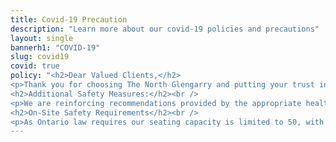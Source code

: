 ```yaml
---
title: Covid-19 Precaution
description: "Learn more about our covid-19 policies and precautions"
layout: single
bannerh1: "COVID-19"
slug: covid19
covid: true
policy: "<h2>Dear Valued Clients,</h2>  
<p>Thank you for choosing The North Glengarry and putting your trust in us! We recognize that COVID-19 has encouraged all of us to be more mindful as we carry on throughout our day and we have implemented necessary changes to our daily routines. Our “Living with COVID-19” action plan was developed with the guidance of governing health & safety authorities to keep you safe. Rest assured, we will be monitoring these new procedures daily and adjust them as needed to ensure the safety of all who eats at our restaurant!</p><br />
<h2>Additional Safety Measures:</h2><br />
<p>We are reinforcing recommendations provided by the appropriate health and safety requirements throughout our operations. Strict and thorough cleaning and sanitization of all touch-points including all surfaces in common areas, public washrooms, team work stations, payment machines, menus and all other client-facing components. Hand sanitizing stations are set up in common areas. We have removed items not easily disinfected.</p><br />
<h2>On-Site Safety Requirements</h2><br />
<p>As Ontario law requires our seating capacity is limited to 50, with a maximum of 4 patrons per table. All tables are at least 2 meters apart. Face coverings for all clients are mandatory except when eating or drinking. We ask you to respectfully consider those restrictions when you come and visit our establishments.</p>"
---
```

